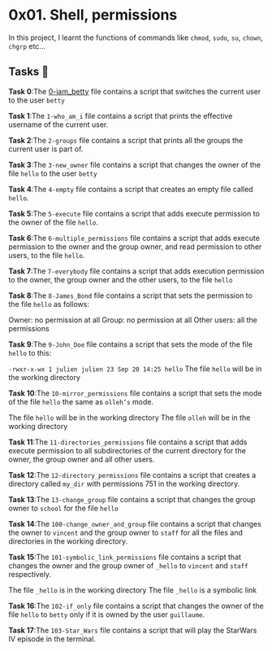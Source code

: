 #  0x01. Shell, permissions 

In this project, I learnt the functions of commands like `chmod`, `sudo`, `su`, `chown`, `chgrp` etc...

## Tasks :page_with_curl:

**Task 0**:The [0-iam_betty](./0-iam_betty) file contains a script that switches the current user to the user `betty`

**Task 1**:The `1-who_am_i` file contains a script that prints the effective username of the current user.

**Task 2**:The `2-groups` file contains a script that prints all the groups the current user is part of.

**Task 3**:The `3-new_owner` file contains  a script that changes the owner of the file `hello` to the user `betty`

**Task 4**:The `4-empty` file contains a script that creates an empty file called `hello`.

**Task 5**:The `5-execute` file contains a script that adds execute permission to the owner of the file `hello`.

**Task 6**:The `6-multiple_permissions` file contains a script that adds execute permission to the owner and the group owner, and read permission to other users, to the file `hello`.

**Task 7**:The `7-everybody` file contains a script that adds execution permission to the owner, the group owner and the other users, to the file `hello`
 
**Task 8**:The `8-James_Bond` file contains a script that sets the permission to the file `hello` as follows:

Owner: no permission at all
Group: no permission at all
Other users: all the permissions

**Task 9**:The `9-John_Doe` file contains  a script that sets the mode of the file `hello` to this:

`-rwxr-x-wx 1 julien julien 23 Sep 20 14:25 hello`
The file `hello` will be in the working directory

**Task 10**:The `10-mirror_permissions` file contains a script that sets the mode of the file `hello` the same as `olleh’s` mode.

The file `hello` will be in the working directory
The file `olleh` will be in the working directory

**Task 11**:The `11-directories_permissions` file contains a script that adds execute permission to all subdirectories of the current directory for the owner, the group owner and all other users.

**Task 12**:The `12-directory_permissions` file contains a script that creates a directory called `my_dir` with permissions 751 in the working directory.

**Task 13**:The `13-change_group` file contains a script that changes the group owner to `school` for the file `hello`

**Task 14**:The `100-change_owner_and_group` file contains a script that changes the owner to `vincent` and the group owner to `staff` for all the files and directories in the working directory.

**Task 15**:The `101-symbolic_link_permissions` file contains a script that changes the owner and the group owner of `_hello` to `vincent` and `staff` respectively.

The file `_hello` is in the working directory
The file `_hello` is a symbolic link

**Task 16**:The `102-if_only` file contains a script that changes the owner of the file `hello` to `betty` only if it is owned by the user `guillaume`.

**Task 17**:The `103-Star_Wars` file contains a script that will play the StarWars IV episode in the terminal.
 
